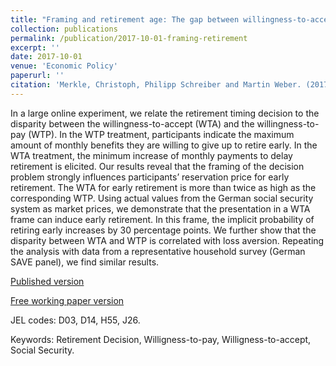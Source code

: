 ```yaml
---
title: "Framing and retirement age: The gap between willingness-to-accept and willingness-to-pay"
collection: publications
permalink: /publication/2017-10-01-framing-retirement
excerpt: ''
date: 2017-10-01
venue: 'Economic Policy'
paperurl: ''
citation: 'Merkle, Christoph, Philipp Schreiber and Martin Weber. (2017). &quot;Framing and retirement age: The gap between willingness-to-accept and willingness-to-pay.&quot; <i>Economic Policy</i>. 32(92), 757–809.'
---
```

In a large online experiment, we relate the retirement timing decision to the disparity between the willingness-to-accept (WTA) and the willingness-to-pay (WTP). In the WTP treatment, participants indicate the maximum amount of monthly benefits they are willing to give up to retire early. In the WTA treatment, the minimum increase of monthly payments to delay retirement is elicited. Our results reveal that the framing of the decision problem strongly influences participants’ reservation price for early retirement. The WTA for early retirement is more than twice as high as the corresponding WTP. Using actual values from the German social security system as market prices, we demonstrate that the presentation in a WTA frame can induce early retirement. In this frame, the implicit probability of retiring early increases by 30 percentage points. We further show that the disparity between WTA and WTP is correlated with loss aversion. Repeating the analysis with data from a representative household survey (German SAVE panel), we find similar results.

[Published version](https://doi.org/10.1093/epolic/eix014)

[Free working paper version](https://dx.doi.org/10.2139/ssrn.2421275)

JEL codes: D03, D14, H55, J26.

Keywords: Retirement Decision, Willigness-to-pay, Willigness-to-accept, Social Security.
